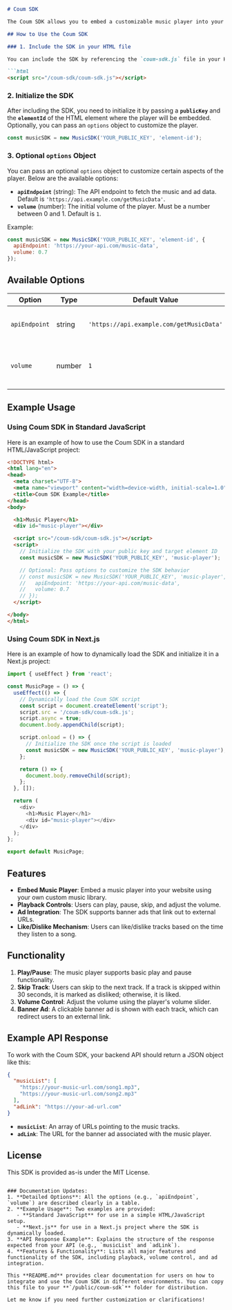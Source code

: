 ```markdown
# Coum SDK

The Coum SDK allows you to embed a customizable music player into your website with exclusive access to music tracks. It includes features like playback control, volume adjustment, and support for ads.

## How to Use the Coum SDK

### 1. Include the SDK in your HTML file

You can include the SDK by referencing the `coum-sdk.js` file in your HTML:

```html
<script src="/coum-sdk/coum-sdk.js"></script>
```

### 2. Initialize the SDK

After including the SDK, you need to initialize it by passing a **`publicKey`** and the **`elementId`** of the HTML element where the player will be embedded. Optionally, you can pass an `options` object to customize the player.

```javascript
const musicSDK = new MusicSDK('YOUR_PUBLIC_KEY', 'element-id');
```

### 3. Optional `options` Object

You can pass an optional `options` object to customize certain aspects of the player. Below are the available options:

- **`apiEndpoint`** (string): The API endpoint to fetch the music and ad data. Default is `'https://api.example.com/getMusicData'`.
- **`volume`** (number): The initial volume of the player. Must be a number between 0 and 1. Default is `1`.
  
Example:
```javascript
const musicSDK = new MusicSDK('YOUR_PUBLIC_KEY', 'element-id', {
  apiEndpoint: 'https://your-api.com/music-data',
  volume: 0.7
});
```

## Available Options

| Option       | Type    | Default Value                               | Description                                                |
|--------------|---------|---------------------------------------------|------------------------------------------------------------|
| `apiEndpoint`| string  | `'https://api.example.com/getMusicData'`     | The API URL to fetch music and ads.                         |
| `volume`     | number  | `1`                                         | Initial volume setting (between 0 and 1).                   |

## Example Usage

### Using Coum SDK in Standard JavaScript

Here is an example of how to use the Coum SDK in a standard HTML/JavaScript project:

```html
<!DOCTYPE html>
<html lang="en">
<head>
  <meta charset="UTF-8">
  <meta name="viewport" content="width=device-width, initial-scale=1.0">
  <title>Coum SDK Example</title>
</head>
<body>

  <h1>Music Player</h1>
  <div id="music-player"></div>

  <script src="/coum-sdk/coum-sdk.js"></script>
  <script>
    // Initialize the SDK with your public key and target element ID
    const musicSDK = new MusicSDK('YOUR_PUBLIC_KEY', 'music-player');

    // Optional: Pass options to customize the SDK behavior
    // const musicSDK = new MusicSDK('YOUR_PUBLIC_KEY', 'music-player', {
    //   apiEndpoint: 'https://your-api.com/music-data',
    //   volume: 0.7
    // });
  </script>

</body>
</html>
```

### Using Coum SDK in Next.js

Here is an example of how to dynamically load the SDK and initialize it in a Next.js project:

```javascript
import { useEffect } from 'react';

const MusicPage = () => {
  useEffect(() => {
    // Dynamically load the Coum SDK script
    const script = document.createElement('script');
    script.src = '/coum-sdk/coum-sdk.js';
    script.async = true;
    document.body.appendChild(script);

    script.onload = () => {
      // Initialize the SDK once the script is loaded
      const musicSDK = new MusicSDK('YOUR_PUBLIC_KEY', 'music-player');
    };

    return () => {
      document.body.removeChild(script);
    };
  }, []);

  return (
    <div>
      <h1>Music Player</h1>
      <div id="music-player"></div>
    </div>
  );
};

export default MusicPage;
```

## Features

- **Embed Music Player**: Embed a music player into your website using your own custom music library.
- **Playback Controls**: Users can play, pause, skip, and adjust the volume.
- **Ad Integration**: The SDK supports banner ads that link out to external URLs.
- **Like/Dislike Mechanism**: Users can like/dislike tracks based on the time they listen to a song.

## Functionality

1. **Play/Pause**: The music player supports basic play and pause functionality.
2. **Skip Track**: Users can skip to the next track. If a track is skipped within 30 seconds, it is marked as disliked; otherwise, it is liked.
3. **Volume Control**: Adjust the volume using the player's volume slider.
4. **Banner Ad**: A clickable banner ad is shown with each track, which can redirect users to an external link.

## Example API Response

To work with the Coum SDK, your backend API should return a JSON object like this:

```json
{
  "musicList": [
    "https://your-music-url.com/song1.mp3",
    "https://your-music-url.com/song2.mp3"
  ],
  "adLink": "https://your-ad-url.com"
}
```

- **`musicList`**: An array of URLs pointing to the music tracks.
- **`adLink`**: The URL for the banner ad associated with the music player.

## License

This SDK is provided as-is under the MIT License.
```

### Documentation Updates:
1. **Detailed Options**: All the options (e.g., `apiEndpoint`, `volume`) are described clearly in a table.
2. **Example Usage**: Two examples are provided:
   - **Standard JavaScript** for use in a simple HTML/JavaScript setup.
   - **Next.js** for use in a Next.js project where the SDK is dynamically loaded.
3. **API Response Example**: Explains the structure of the response expected from your API (e.g., `musicList` and `adLink`).
4. **Features & Functionality**: Lists all major features and functionality of the SDK, including playback, volume control, and ad integration.

This **README.md** provides clear documentation for users on how to integrate and use the Coum SDK in different environments. You can copy this file to your **`/public/coum-sdk`** folder for distribution.

Let me know if you need further customization or clarifications!